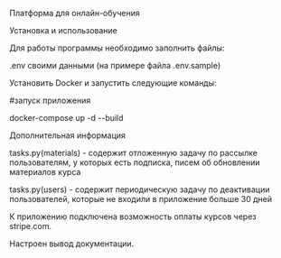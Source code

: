 Платформа для онлайн-обучения

Установка и использование

Для работы программы необходимо заполнить файлы:

.env своими данными (на примере файла .env.sample)

Установить Docker и запустить следующие команды:

#запуск приложения

docker-compose up -d --build

Дополнительная информация

tasks.py(materials) - содержит отложенную задачу по рассылке пользователям, у которых есть подписка, писем об обновлении материалов курса

tasks.py(users) - содержит периодическую задачу по деактивации пользователей, которые не входили в приложение больше 30 дней

К приложению подключена возможность оплаты курсов через stripe.com.

Настроен вывод документации.
